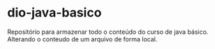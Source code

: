 # dio-java-basico
Repositório para armazenar todo o conteúdo do curso de java básico.
Alterando o conteudo de um arquivo de forma local.
